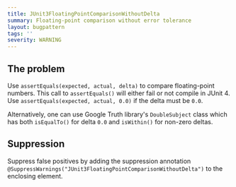 ```yaml
---
title: JUnit3FloatingPointComparisonWithoutDelta
summary: Floating-point comparison without error tolerance
layout: bugpattern
tags: ''
severity: WARNING
---
```


<!--
*** AUTO-GENERATED, DO NOT MODIFY ***
To make changes, edit the @BugPattern annotation or the explanation in docs/bugpattern.
-->


## The problem
Use `assertEquals(expected, actual, delta)` to compare floating-point numbers.
This call to `assertEquals()` will either fail or not compile in JUnit 4. Use
`assertEquals(expected, actual, 0.0)` if the delta must be `0.0`.

Alternatively, one can use Google Truth library's `DoubleSubject` class which
has both `isEqualTo()` for delta `0.0` and `isWithin()` for non-zero deltas.

## Suppression
Suppress false positives by adding the suppression annotation `@SuppressWarnings("JUnit3FloatingPointComparisonWithoutDelta")` to the enclosing element.
